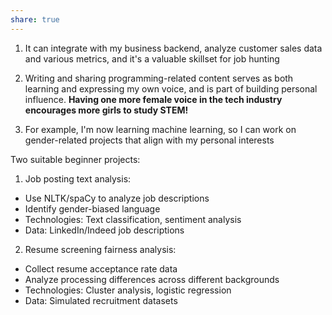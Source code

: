```yaml
---
share: true
---
```


1. It can integrate with my business backend, analyze customer sales data and various metrics, and it's a valuable skillset for job hunting

2. Writing and sharing programming-related content serves as both learning and expressing my own voice, and is part of building personal influence. **Having one more female voice in the tech industry encourages more girls to study STEM!**

3. For example, I'm now learning machine learning, so I can work on gender-related projects that align with my personal interests

Two suitable beginner projects:

1. Job posting text analysis:
* Use NLTK/spaCy to analyze job descriptions
* Identify gender-biased language
* Technologies: Text classification, sentiment analysis  
* Data: LinkedIn/Indeed job descriptions

2. Resume screening fairness analysis:
* Collect resume acceptance rate data
* Analyze processing differences across different backgrounds
* Technologies: Cluster analysis, logistic regression
* Data: Simulated recruitment datasets
